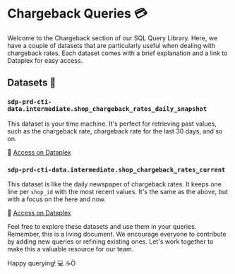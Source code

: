 # Chargeback Queries :credit_card:

Welcome to the Chargeback section of our SQL Query Library. Here, we have a couple of datasets that are particularly useful when dealing with chargeback rates. Each dataset comes with a brief explanation and a link to Dataplex for easy access.

## Datasets :file_folder:

### `sdp-prd-cti-data.intermediate.shop_chargeback_rates_daily_snapshot`

This dataset is your time machine. It's perfect for retrieving past values, such as the chargeback rate, chargeback rate for the last 30 days, and so on. 

:link: [Access on Dataplex](https://console.cloud.google.com/dataplex/projects/sdp-prd-cti-data/locations/us/entryGroups/@bigquery/entries/cHJvamVjdHMvc2RwLXByZC1jdGktZGF0YS9kYXRhc2V0cy9pbnRlcm1lZGlhdGUvdGFibGVzL3Nob3BfY2hhcmdlYmFja19yYXRlc19kYWlseV9zbmFwc2hvdA?project=shopify-data-published)

### `sdp-prd-cti-data.intermediate.shop_chargeback_rates_current`

This dataset is like the daily newspaper of chargeback rates. It keeps one line per `shop_id` with the most recent values. It's the same as the above, but with a focus on the here and now.

:link: [Access on Dataplex](https://console.cloud.google.com/dataplex/projects/sdp-prd-cti-data/locations/us/entryGroups/@bigquery/entries/cHJvamVjdHMvc2RwLXByZC1jdGktZGF0YS9kYXRhc2V0cy9pbnRlcm1lZGlhdGUvdGFibGVzL3Nob3BfY2hhcmdlYmFja19yYXRlc19jdXJyZW50?project=shopify-data-published)

Feel free to explore these datasets and use them in your queries. Remember, this is a living document. We encourage everyone to contribute by adding new queries or refining existing ones. Let's work together to make this a valuable resource for our team.


Happy querying! :computer: :coffee:Ò
